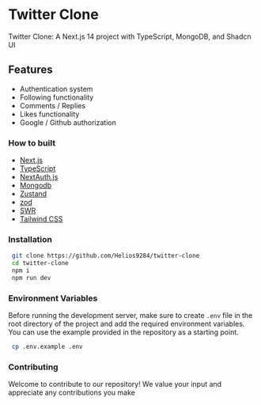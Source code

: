 # Twitter Clone

Twitter Clone: A Next.js 14 project with TypeScript, MongoDB, and Shadcn UI
## Features

- Authentication system
- Following functionality
- Comments / Replies
- Likes functionality
- Google / Github authorization
### How to built

- [Next.js](https://nextjs.org/)
- [TypeScript](https://www.typescriptlang.org/)
- [NextAuth.js](https://next-auth.js.org/)
- [Mongodb](https://www.mongodb.com/atlas/database)
- [Zustand](https://zustand.surge.sh/)
- [zod](https://github.com/colinhacks/zod)
- [SWR](https://swr.vercel.app/)
- [Tailwind CSS](https://tailwindcss.com/)

### Installation

```bash
 git clone https://github.com/Helios9284/twitter-clone
 cd twitter-clone
 npm i
 npm run dev
 ```
### Environment Variables
Before running the development server, make sure to create `.env` file in the root directory of the project and add the required environment variables. You can use the example provided in the repository as a starting point.

```bash
 cp .env.example .env
 ```
 ### Contributing
 Welcome to contribute to our repository! We value your input and appreciate any contributions you make

